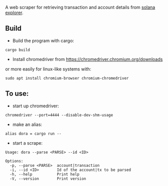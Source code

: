 A web scraper for retrieving transaction and account details from [solana explorer](https://explorer.solana.com).

## Build
* Build the program with cargo:
```
cargo build
```
* Install chromedriver from https://chromedriver.chromium.org/downloads  

or more easily for linux-like systems with:
```
sudo apt install chromium-browser chromium-chromedriver
```

## To use:
* start up chromedriver:
```
chromedriver --port=4444 --disable-dev-shm-usage
```
* make an alias:
```
alias dora = cargo run --
```
* start a scrape:
```
Usage: dora --parse <PARSE> --id <ID>

Options:
  -p, --parse <PARSE>  account|transaction
  -i, --id <ID>        Id of the account|tx to be parsed
  -h, --help           Print help
  -V, --version        Print version

```


